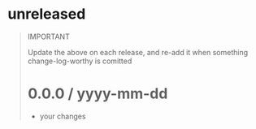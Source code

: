 unreleased
==========

> IMPORTANT
>
> Update the above on each release,
>  and re-add it when something
>  change-log-worthy is comitted
>
> 0.0.0 / yyyy-mm-dd
> ==================
>
>   * your changes
